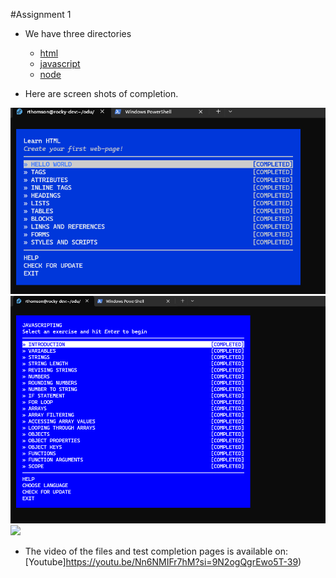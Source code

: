 #Assignment 1

* We have three directories
  * [html](html)
  * [javascript](javascript)
  * [node](node)

* Here are screen shots of completion.

<img src="html/html-thomson.png" width="700">
<img src="javascript/js-thomson.png" width="700">
<img src="node/js-thomson.png" width="700">

* The video of the files and test completion pages is available on: [Youtube]https://youtu.be/Nn6NMIFr7hM?si=9N2ogQgrEwo5T-39)
